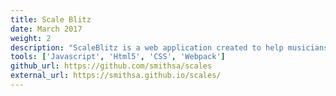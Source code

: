 ```yaml
---
title: Scale Blitz
date: March 2017
weight: 2
description: "ScaleBlitz is a web application created to help musicians practice playing scales. The application focuses on improving speed and accuracy. Currently, I am working on converting the project into Typescript and React"
tools: ['Javascript', 'Html5', 'CSS', 'Webpack']
github_url: https://github.com/smithsa/scales
external_url: https://smithsa.github.io/scales/
---
```

